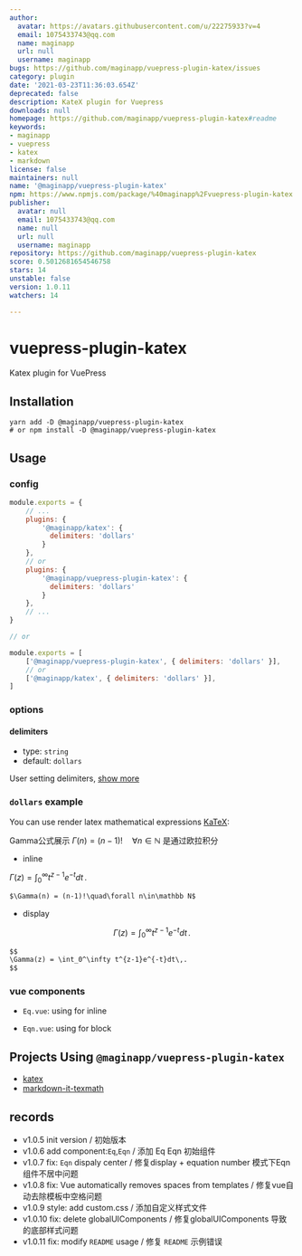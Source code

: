 ```yaml
---
author:
  avatar: https://avatars.githubusercontent.com/u/22275933?v=4
  email: 1075433743@qq.com
  name: maginapp
  url: null
  username: maginapp
bugs: https://github.com/maginapp/vuepress-plugin-katex/issues
category: plugin
date: '2021-03-23T11:36:03.654Z'
deprecated: false
description: KateX plugin for Vuepress
downloads: null
homepage: https://github.com/maginapp/vuepress-plugin-katex#readme
keywords:
- maginapp
- vuepress
- katex
- markdown
license: false
maintainers: null
name: '@maginapp/vuepress-plugin-katex'
npm: https://www.npmjs.com/package/%40maginapp%2Fvuepress-plugin-katex
publisher:
  avatar: null
  email: 1075433743@qq.com
  name: null
  url: null
  username: maginapp
repository: https://github.com/maginapp/vuepress-plugin-katex
score: 0.5012681654546758
stars: 14
unstable: false
version: 1.0.11
watchers: 14

---
```


# vuepress-plugin-katex
Katex plugin for VuePress

## Installation

```shell
yarn add -D @maginapp/vuepress-plugin-katex
# or npm install -D @maginapp/vuepress-plugin-katex
```

## Usage

### config

```js
module.exports = {
    // ...
    plugins: {
        '@maginapp/katex': {
          delimiters: 'dollars'
        }
    },
    // or
    plugins: {
        '@maginapp/vuepress-plugin-katex': {
          delimiters: 'dollars'
        }
    },
    // ...
}

// or

module.exports = [
    ['@maginapp/vuepress-plugin-katex', { delimiters: 'dollars' }],
    // or
    ['@maginapp/katex', { delimiters: 'dollars' }],
]

```

### options

#### delimiters

* type: `string`
* default: `dollars`

User setting delimiters, [show more](https://github.com/goessner/markdown-it-texmath#features)

### `dollars` example

You can use render latex mathematical expressions [KaTeX](https://khan.github.io/KaTeX/):

Gamma公式展示 $\Gamma(n) = (n-1)!\quad\forall n\in\mathbb N$ 是通过欧拉积分

* inline

$\Gamma(z) = \int_0^\infty t^{z-1}e^{-t}dt\,.$

```md
$\Gamma(n) = (n-1)!\quad\forall n\in\mathbb N$
```

* display

$$
\Gamma(z) = \int_0^\infty t^{z-1}e^{-t}dt\,.
$$

```md
$$
\Gamma(z) = \int_0^\infty t^{z-1}e^{-t}dt\,.
$$
```

### vue components

* `Eq.vue`: using for inline

* `Eqn.vue`: using for block

## Projects Using `@maginapp/vuepress-plugin-katex`

* [katex](https://github.com/KaTeX/KaTeX)
* [markdown-it-texmath](https://github.com/goessner/markdown-it-texmath)

## records

* v1.0.5 init version / 初始版本
* v1.0.6 add component:`Eq`,`Eqn` / 添加 Eq Eqn 初始组件
* v1.0.7 fix: `Eqn` dispaly center /  修复display + equation number 模式下Eqn组件不居中问题
* v1.0.8 fix: Vue automatically removes spaces from templates / 修复vue自动去除模板中空格问题
* v1.0.9 style: add custom.css / 添加自定义样式文件
* v1.0.10 fix: delete globalUIComponents / 修复globalUIComponents 导致的底部样式问题
* v1.0.11 fix: modify `README` usage / 修复 `README` 示例错误
